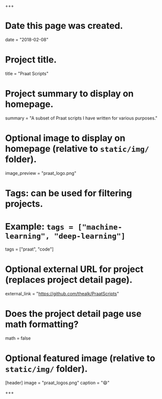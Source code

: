 +++
# Date this page was created.
date = "2018-02-08"

# Project title.
title = "Praat Scripts"

# Project summary to display on homepage.
summary = "A subset of Praat scripts I have written for various purposes."

# Optional image to display on homepage (relative to `static/img/` folder).
image_preview = "praat_logo.png"

# Tags: can be used for filtering projects.
# Example: `tags = ["machine-learning", "deep-learning"]`
tags = ["praat", "code"]

# Optional external URL for project (replaces project detail page).
external_link = "https://github.com/thealk/PraatScripts"

# Does the project detail page use math formatting?
math = false

# Optional featured image (relative to `static/img/` folder).
[header]
image = "praat_logos.png"
caption = ":smile:"

+++
